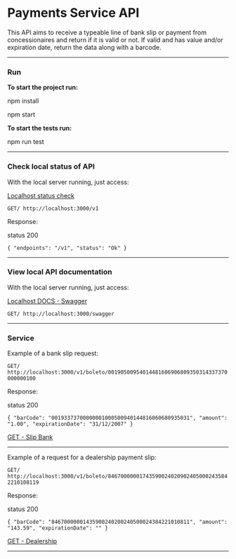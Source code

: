 # Payments Service API

This API aims to receive a typeable line of bank slip or payment from concessionaires and return if it is valid or not. If valid and has value and/or expiration date, return the data along with a barcode.

---

### Run

**To start the project run:**

npm install

npm start

**To start the tests run:**

npm run test

---

### Check local status of API

With the local server running, just access:

[Localhost status check](http://localhost:3000/v1)

`GET/ http://localhost:3000/v1`

Response:

status 200

`{ "endpoints": "/v1", "status": "Ok" }`

---

### View local API documentation

With the local server running, just access:

[Localhost DOCS - Swagger](http://localhost:3000/swagger/)

`GET/ http://localhost:3000/swagger`

---

### Service

Example of a bank slip request:

`GET/ http://localhost:3000/v1/boleto/00190500954014481606906809350314337370000000100`

Response:

status 200

`{ "barCode": "00193373700000001000500940144816060680935031", "amount": "1.00", "expirationDate": "31/12/2007" }`

[GET - Slip Bank](http://localhost:3000/v1/boleto/00190500954014481606906809350314337370000000100)

---

Example of a request for a dealership payment slip:

`GET/ http://localhost:3000/v1/boleto/846700000017435900240209024050002435842210108119`

Response:

status 200

`{ "barCode": "84670000001435900240200240500024384221010811", "amount": "143.59", "expirationDate": "" }`

[GET - Dealership](http://localhost:3000/v1/boleto/846700000017435900240209024050002435842210108119)

---
